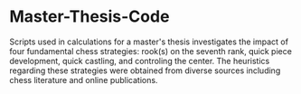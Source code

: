 # Master-Thesis-Code
Scripts used in calculations for a master's thesis investigates the impact of four fundamental chess strategies: rook(s) on the seventh rank, quick piece development, quick castling, and controling the center. The heuristics regarding these strategies were obtained from diverse sources including chess literature and online publications.
